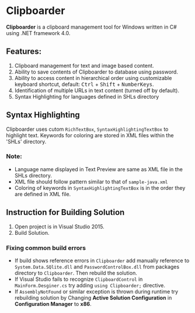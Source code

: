 # Clipboarder
**Clipboarder** is a clipboard management tool for Windows written in C# using .NET framework 4.0.

## Features:
1. Clipboard management for text and image based content.
2. Ability to save contents of Clipboarder to database using password.
3. Ability to access content in hierarchical order using customizable  keyboard shortcut, default: <kbd>Ctrl</kbd> + <kbd>Shift</kbd> + <kbd>NumberKeys</kbd>.
4. Identification of multiple URLs in text content (turned off by default).
5. Syntax Highlighting for languages defined in SHLs directory

## Syntax Highlighting
Clipboarder uses cutom `RichTextBox`, `SyntaxHighlightingTextBox` to highlight text. Keywords for coloring are stored in XML files within the 'SHLs' directory.
### Note:
* Language name displayed in Text Preview are same as XML file in the SHLs directory.
* XML file should follow pattern similar to that of `sample-java.xml`
* Coloring of keywords in `SyntaxHighlightingTextBox` is in the order they are defined in XML file.

## Instruction for Building Solution
1. Open project is in Visual Studio 2015.
3. Build Solution. 

### Fixing common build errors
* If build shows reference errors in `Clipboarder` add manually reference to `System.Data.SQlite.dll` and `PasswordControlBox.dll` from packages directory to `Clipboarder`. Then rebuild the solution.
* If Visual Studio fails to recognize `ClipboardControl` in `MainForm.Desginer.cs` try adding `using Clipboarder;` directive.
* If `AssemblyNotFound` or similar exception is thrown during runtime try rebuilding solution by Changing **Active Solution Configuration** in **Configuration Manager** to **x86**.
